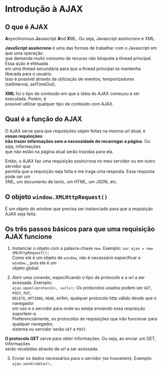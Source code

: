 # Introdução à AJAX

## O que é AJAX 
**A**synchronous **J**avascript **A**nd **X**ML. Ou seja, Javascript assíncrono e XML.  

**JavaScript assíncrono** é uma das formas de trabalhar com o Javascript em que uma operação  
que demanda muito consumo de recurso não bloqueie a thread principal. Essa ação é efetuada  
em uma thread secundária para que a thread principal se mantenha liberada para o usuário.  
Isso é possível através da utilização de eventos, temporizadores (setInterval, setTimeOut).  

**XML** foi o tipo de conteúdo em que a ideia do AJAX começou a ser executada. Porém, é  
possível utilizar qualquer tipo de conteúdo com AJAX.  

## Qual é a função do AJAX 
O AJAX serve para que requisições sejam feitas na mesma url atual, e **essas requisições  
irão trazer informações sem a necessidade de recarregar a página**. Ou seja, informações  
que não estão na página atual serão trazidas para ela.  

Então, o AJAX faz uma requisição assíncrona no meu servidor ou em outro servidor que  
permita que a requisção seja feita e me traga uma resposta. Essa resposta pode ser um  
XML, um documento de texto, um HTML, um JSON, etc.  

## O objeto `window.XMLHttpRequest()` 
É um objeto do window que precisa ser instanciado para que a requisição AJAX seja feita.  

## Os três passos básicos para que uma requisição AJAX funcione 
1. Instanciar o objeto com a palavra-chave `new`. Exemplo: `var ajax = new XMLHttpRequest();`  
Como ele é um objeto de `window`, não é necessário especificar o `window.`, pois ele é um  
objeto global.  

2. Abrir uma conexão, especificando o tipo de protocolo e a url a ser acessada. Exemplo:  
`ajax.open(<protocol>, <url>);` Os protocolos usados podem ser `GET`, `POST`, `PUT`,  
`DELETE`, `OPTIONS`, `HEAD`, enfim, qualquer protocolo http válido desde que o navegador  
em uso e o servidor para onde eu esteja enviando essa requisição suportem-a.  
Preferencialmente, os protocolos de requisições que irão funcionar para qualquer navegador,  
sistema ou servidor serão `GET` e `POST`.  

**O protocolo GET** serve para obter informações. Ou seja, ao enviar um GET, informações  
serão recebidas através da url a ser acessada.  

3. Enviar os dados necessários para o servidor (se houverem). Exemplo: `ajax.send(<data>);`.  

